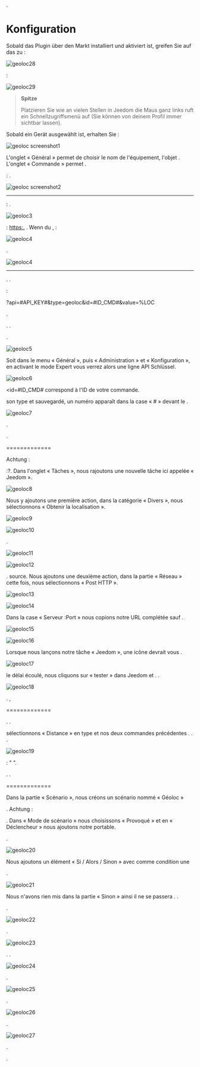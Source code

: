 

.

Konfiguration 
=============

Sobald das Plugin über den Markt installiert und aktiviert ist, greifen Sie auf das zu
 :

![geoloc28](../images/geoloc28.jpg)

 :

![geoloc29](../images/geoloc29.jpg)

> **Spitze**
>
> Platzieren Sie wie an vielen Stellen in Jeedom die Maus ganz links
> ruft ein Schnellzugriffsmenü auf (Sie können
> von deinem Profil immer sichtbar lassen).

Sobald ein Gerät ausgewählt ist, erhalten Sie :

![geoloc screenshot1](../images/geoloc_screenshot1.JPG)

L'onglet « Général » permet de choisir le nom de l'équipement, l'objet
. L'onglet « Commande » permet
. 

: .

![geoloc screenshot2](../images/geoloc_screenshot2.jpg)

 
----



 : .

![geoloc3](../images/geoloc3.jpg)


 : <https:.> . Wenn du
,
 :

![geoloc4](../images/geoloc4.jpg)


.

![geoloc4](../images/geoloc4.jpg)

 
---------

.
. 

 :

?api=\#API\_KEY\#&type=geoloc&id=\#ID\_CMD\#&value=%LOC

. 

. 
.



.

![geoloc5](../images/geoloc5.jpg)

Soit dans le menu « Général », puis « Administration » et «
Konfiguration », en activant le mode Expert vous verrez alors une ligne
API Schlüssel.

![geoloc6](../images/geoloc6.jpg)

&lt;id=\#ID\_CMD\# correspond à l'ID de votre commande. 

son type et sauvegardé, un numéro apparaît dans la case « \# » devant le
.

![geoloc7](../images/geoloc7.jpg)

.


.

 
=============

Achtung : 

:?.
Dans l'onglet « Tâches », nous rajoutons une nouvelle tâche ici appelée
« Jeedom ».

![geoloc8](../images/geoloc8.jpg)

Nous y ajoutons une première action, dans la catégorie « Divers », nous
sélectionnons « Obtenir la localisation ».

![geoloc9](../images/geoloc9.jpg)

![geoloc10](../images/geoloc10.jpg)



.

![geoloc11](../images/geoloc11.jpg)

![geoloc12](../images/geoloc12.jpg)


. 
source. Nous ajoutons une deuxième action, dans la partie « Réseau »
cette fois, nous sélectionnons « Post HTTP ».

![geoloc13](../images/geoloc13.jpg)

![geoloc14](../images/geoloc14.jpg)

Dans la case « Serveur :Port » nous copions notre URL complétée sauf
.

![geoloc15](../images/geoloc15.jpg)

![geoloc16](../images/geoloc16.jpg)

Lorsque nous lançons notre tâche « Jeedom », une icône devrait vous
.

![geoloc17](../images/geoloc17.jpg)

 le délai écoulé, nous cliquons sur « tester » dans Jeedom et
.
.

![geoloc18](../images/geoloc18.jpg)


. ,


 
=============



. 
. 


sélectionnons « Distance » en type et nos deux commandes précédentes
. 
. .

![geoloc19](../images/geoloc19.jpg)


 : "
".




. 
.

 
=============

Dans la partie « Scénario », nous créons un scénario nommé « Géoloc  »

. Achtung : 

. Dans « Mode de scénario » nous choisissons « Provoqué »
et en « Déclencheur » nous ajoutons notre portable. 

.

![geoloc20](../images/geoloc20.jpg)

Nous ajoutons un élément « Si / Alors / Sinon » avec comme condition une

.

![geoloc21](../images/geoloc21.jpg)

Nous n'avons rien mis dans la partie « Sinon » ainsi il ne se passera
. 
. 

.

![geoloc22](../images/geoloc22.jpg)


.

![geoloc23](../images/geoloc23.jpg)



. .

![geoloc24](../images/geoloc24.jpg)


.

![geoloc25](../images/geoloc25.jpg)



.

![geoloc26](../images/geoloc26.jpg)


.

![geoloc27](../images/geoloc27.jpg)

.




.
